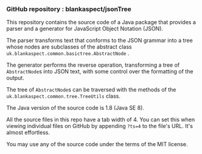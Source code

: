 ### GitHub repository : blankaspect/jsonTree

This repository contains the source code of a Java package that provides a parser and a generator for JavaScript Object
Notation (JSON).

The parser transforms text that conforms to the JSON grammar into a tree whose nodes are subclasses of the abstract
class `uk.blankaspect.common.basictree.AbstractNode` .

The generator performs the reverse operation, transforming a tree of `AbstractNode`s into JSON text, with some control
over the formatting of the output.

The tree of `AbstractNode`s can be traversed with the methods of the `uk.blankaspect.common.tree.TreeUtils` class.

The Java version of the source code is 1.8 (Java SE 8).

All the source files in this repo have a tab width of 4.  You can set this when viewing individual files on GitHub by
appending `?ts=4` to the file's URL.  It's almost effortless. 

You may use any of the source code under the terms of the MIT license.
